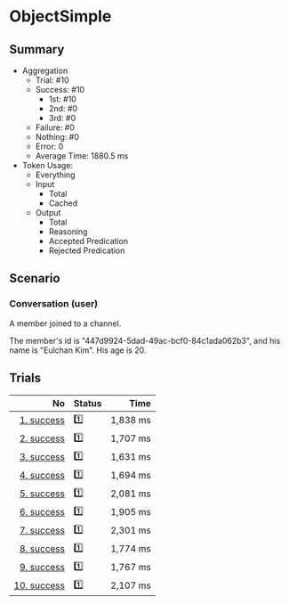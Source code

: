 # ObjectSimple
## Summary
  - Aggregation
    - Trial: #10
    - Success: #10
      - 1st: #10
      - 2nd: #0
      - 3rd: #0
    - Failure: #0
    - Nothing: #0
    - Error: 0
    - Average Time: 1880.5 ms
  - Token Usage:
    - Everything
    - Input
      - Total
      - Cached
    - Output
      - Total
      - Reasoning
      - Accepted Predication
      - Rejected Predication

## Scenario
### Conversation (user)
A member joined to a channel.

The member's id is "447d9924-5dad-49ac-bcf0-84c1ada062b3",
and his name is "Eulchan Kim". His age is 20.

## Trials
No | Status | Time
---:|:-------|------:
[1. success](./trials/1.success.json) | 1️⃣ | 1,838 ms
[2. success](./trials/2.success.json) | 1️⃣ | 1,707 ms
[3. success](./trials/3.success.json) | 1️⃣ | 1,631 ms
[4. success](./trials/4.success.json) | 1️⃣ | 1,694 ms
[5. success](./trials/5.success.json) | 1️⃣ | 2,081 ms
[6. success](./trials/6.success.json) | 1️⃣ | 1,905 ms
[7. success](./trials/7.success.json) | 1️⃣ | 2,301 ms
[8. success](./trials/8.success.json) | 1️⃣ | 1,774 ms
[9. success](./trials/9.success.json) | 1️⃣ | 1,767 ms
[10. success](./trials/10.success.json) | 1️⃣ | 2,107 ms